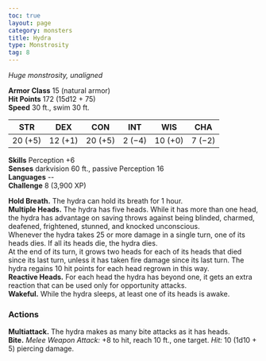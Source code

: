 ```yaml
---
toc: true
layout: page
category: monsters
title: Hydra
type: Monstrosity
tag: 8
---
```

_Huge monstrosity, unaligned_

**Armor Class** 15 (natural armor)    
**Hit Points** 172 (15d12 + 75)    
**Speed** 30 ft., swim 30 ft. 

| STR     | DEX     | CON     | INT     | WIS     | CHA     |
|---------|---------|---------|---------|---------|---------|
| 20 (+5) | 12 (+1) | 20 (+5) | 2 (−4)  | 10 (+0) | 7 (−2)  |

**Skills** Perception +6    
**Senses** darkvision 60 ft., passive Perception 16    
**Languages** --    
**Challenge** 8 (3,900 XP) 

**Hold Breath.** The hydra can hold its breath for 1 hour.    
**Multiple Heads.** The hydra has five heads. While it has more than one head, the hydra has advantage on saving throws against being blinded, charmed, deafened, frightened, stunned, and knocked unconscious.    
Whenever the hydra takes 25 or more damage in a single turn, one of its heads dies. If all its heads die, the hydra dies.    
At the end of its turn, it grows two heads for each of its heads that died since its last turn, unless it has taken fire damage since its last turn. The hydra regains 10 hit points for each head regrown in this way.    
**Reactive Heads.** For each head the hydra has beyond one, it gets an extra reaction that can be used only for opportunity attacks.    
**Wakeful.** While the hydra sleeps, at least one of its heads is awake. 

### Actions 
**Multiattack.** The hydra makes as many bite attacks as it has heads.    
**Bite.** _Melee Weapon Attack:_ +8 to hit, reach 10 ft., one target. _Hit:_ 10 (1d10 + 5) piercing damage.